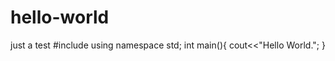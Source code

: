 # hello-world
just a test
#include<iostream>
  using namespace std;
  int main(){
    cout<<"Hello World.";
  }
